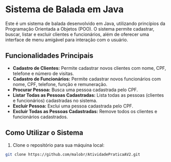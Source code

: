# Sistema de Balada em Java

Este é um sistema de balada desenvolvido em Java, utilizando princípios da Programação Orientada a Objetos (POO). O sistema permite cadastrar, buscar, listar e excluir clientes e funcionários, além de oferecer uma interface de menu amigável para interação com o usuário.

## Funcionalidades Principais

- **Cadastro de Clientes:** Permite cadastrar novos clientes com nome, CPF, telefone e número de visitas.
- **Cadastro de Funcionários:** Permite cadastrar novos funcionários com nome, CPF, telefone, função e remuneração.
- **Procurar Pessoa:** Busca uma pessoa cadastrada pelo CPF.
- **Listar Todas as Pessoas Cadastradas:** Lista todas as pessoas (clientes e funcionários) cadastradas no sistema.
- **Excluir Pessoa:** Exclui uma pessoa cadastrada pelo CPF.
- **Excluir Todas as Pessoas Cadastradas:** Remove todos os clientes e funcionários cadastrados.

## Como Utilizar o Sistema

1. Clone o repositório para sua máquina local:

```bash
git clone https://github.com/malobr/AtividadePraticaAV2.git
